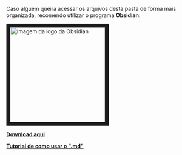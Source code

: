 Caso alguém queira acessar os arquivos desta pasta de forma mais organizada, recomendo utilizar o programa **Obsidian**:

<img src="https://upload.wikimedia.org/wikipedia/commons/thumb/1/10/2023_Obsidian_logo.svg/1200px-2023_Obsidian_logo.svg.png" 
  alt="Imagem da logo da Obsidian" width="250" height="250" border="10" /></a>

[**Download aqui**](https://obsidian.md/)

[**Tutorial de como usar o ".md"**](https://github.com/luong-komorebi/Markdown-Tutorial/blob/master/README_pt-BR.md)
